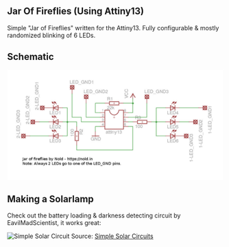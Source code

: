 ## Jar Of Fireflies (Using Attiny13)

Simple "Jar of Fireflies" written for the Attiny13. Fully configurable & mostly randomized blinking of 6 LEDs.


## Schematic
![JarOfFireflies](https://github.com/Nold360/jar_of_fireflies/raw/master/schematic.jpg)

## Making a Solarlamp
Check out the battery loading & darkness detecting circuit by EavilMadScientist, it works great:

![Simple Solar Circuit](https://farm4.static.flickr.com/3218/2963306745_82a5b69db1_o.jpg)
Source: [Simple Solar Circuits](https://www.evilmadscientist.com/2008/simple-solar-circuits/)
